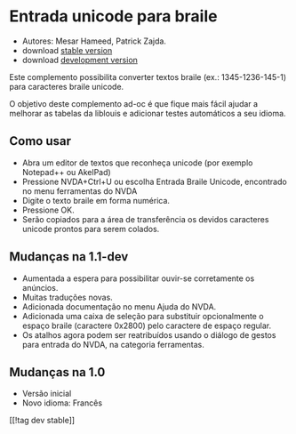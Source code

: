 # Entrada unicode para braile #

* Autores: Mesar Hameed, Patrick Zajda.
* download [stable version][1]
* download [development version][2]

Este complemento possibilita converter textos braile (ex.: 1345-1236-145-1)
para caracteres braile unicode.

O objetivo deste complemento ad-oc é que fique mais fácil ajudar a melhorar
as tabelas da liblouis e adicionar testes automáticos a seu idioma.

## Como usar ##

* Abra um editor de textos que reconheça unicode (por exemplo Notepad++ ou
  AkelPad)
* Pressione NVDA+Ctrl+U ou escolha Entrada Braile Unicode, encontrado no
  menu ferramentas do NVDA
* Digite o texto braile em forma numérica.
* Pressione OK.
* Serão copiados para a área de transferência os devidos caracteres unicode
  prontos para serem colados.

## Mudanças na 1.1-dev ##

* Aumentada a espera para possibilitar ouvir-se corretamente os anúncios.
* Muitas traduções novas.
* Adicionada documentação no menu Ajuda do NVDA.
* Adicionada uma caixa de seleção para substituir opcionalmente o espaço
  braile (caractere 0x2800) pelo caractere de espaço regular.
* Os atalhos agora podem ser reatribuídos usando o diálogo de gestos para
  entrada do NVDA, na categoria ferramentas.

## Mudanças na 1.0 ##

* Versão inicial
* Novo idioma: Francês

[[!tag dev stable]]

[1]: http://addons.nvda-project.org/files/get.php?file=ubi

[2]: http://addons.nvda-project.org/files/get.php?file=ubi-dev
